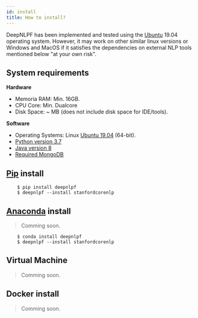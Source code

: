 ```yaml
---
id: install
title: How to install?
---
```


DeepNLPF has been implemented and tested using the [Ubuntu](https://ubuntu.com/) 19.04 operating system. However, it may work on other similar linux versions or Windows and MacOS if it satisfies the dependencies on external NLP tools mentioned below "at your own risk".

## System requirements
<b>Hardware</b>
* Memoria RAM: Min. 16GB.
* CPU Core: Min. Dualcore
* Disk Space: ~ MB (does not include disk space for IDE/tools).

<b>Software</b>
* Operating Systems: Linux [Ubuntu 19.04](https://ubuntu.com/) (64-bit).
* [Python version 3.7]() 
* [Java version 8]()
* [Required MongoDB](https://docs.mongodb.com/manual/tutorial/install-mongodb-on-ubuntu/)

## [Pip](https://pypi.org/project/pip/) install

        $ pip install deepnlpf
        $ deepnlpf --install stanfordcorenlp

## [Anaconda](https://www.anaconda.com/) install

> Comming soon.

        $ conda install deepnlpf
        $ deepnlpf --install stanfordcorenlp

## Virtual Machine

> Comming soon.

## Docker install

> Comming soon.

